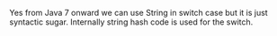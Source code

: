 Yes from Java 7 onward we can use String in switch case but it is just
syntactic sugar. Internally string hash code is used for the switch.
